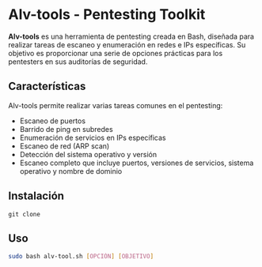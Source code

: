 # Alv-tools - Pentesting Toolkit

**Alv-tools** es una herramienta de pentesting creada en Bash, diseñada para realizar tareas de escaneo y enumeración en redes e IPs específicas. Su objetivo es proporcionar una serie de opciones prácticas para los pentesters en sus auditorías de seguridad.

## Características

Alv-tools permite realizar varias tareas comunes en el pentesting:

- Escaneo de puertos
- Barrido de ping en subredes
- Enumeración de servicios en IPs específicas
- Escaneo de red (ARP scan)
- Detección del sistema operativo y versión
- Escaneo completo que incluye puertos, versiones de servicios, sistema operativo y nombre de dominio

## Instalación

`git clone`


## Uso

```bash
sudo bash alv-tool.sh [OPCIÓN] [OBJETIVO]
